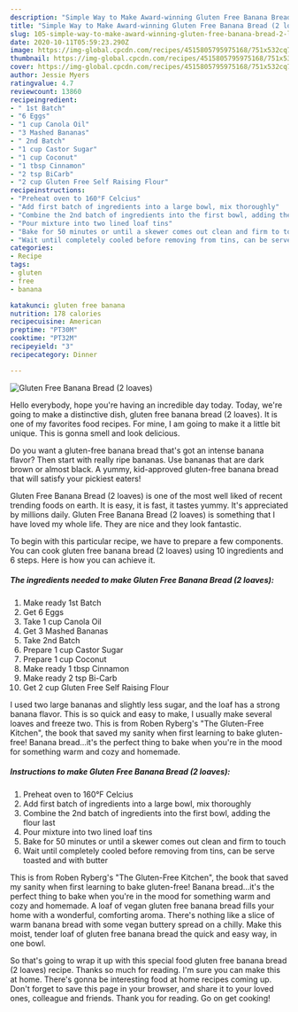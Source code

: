```yaml
---
description: "Simple Way to Make Award-winning Gluten Free Banana Bread (2 loaves)"
title: "Simple Way to Make Award-winning Gluten Free Banana Bread (2 loaves)"
slug: 105-simple-way-to-make-award-winning-gluten-free-banana-bread-2-loaves
date: 2020-10-11T05:59:23.290Z
image: https://img-global.cpcdn.com/recipes/4515805795975168/751x532cq70/gluten-free-banana-bread-2-loaves-recipe-main-photo.jpg
thumbnail: https://img-global.cpcdn.com/recipes/4515805795975168/751x532cq70/gluten-free-banana-bread-2-loaves-recipe-main-photo.jpg
cover: https://img-global.cpcdn.com/recipes/4515805795975168/751x532cq70/gluten-free-banana-bread-2-loaves-recipe-main-photo.jpg
author: Jessie Myers
ratingvalue: 4.7
reviewcount: 13860
recipeingredient:
- " 1st Batch"
- "6 Eggs"
- "1 cup Canola Oil"
- "3 Mashed Bananas"
- " 2nd Batch"
- "1 cup Castor Sugar"
- "1 cup Coconut"
- "1 tbsp Cinnamon"
- "2 tsp BiCarb"
- "2 cup Gluten Free Self Raising Flour"
recipeinstructions:
- "Preheat oven to 160°F Celcius"
- "Add first batch of ingredients into a large bowl, mix thoroughly"
- "Combine the 2nd batch of ingredients into the first bowl, adding the flour last"
- "Pour mixture into two lined loaf tins"
- "Bake for 50 minutes or until a skewer comes out clean and firm to touch"
- "Wait until completely cooled before removing from tins, can be serve toasted and with butter"
categories:
- Recipe
tags:
- gluten
- free
- banana

katakunci: gluten free banana 
nutrition: 178 calories
recipecuisine: American
preptime: "PT30M"
cooktime: "PT32M"
recipeyield: "3"
recipecategory: Dinner

---
```



![Gluten Free Banana Bread (2 loaves)](https://img-global.cpcdn.com/recipes/4515805795975168/751x532cq70/gluten-free-banana-bread-2-loaves-recipe-main-photo.jpg)

Hello everybody, hope you're having an incredible day today. Today, we're going to make a distinctive dish, gluten free banana bread (2 loaves). It is one of my favorites food recipes. For mine, I am going to make it a little bit unique. This is gonna smell and look delicious.

Do you want a gluten-free banana bread that&#39;s got an intense banana flavor? Then start with really ripe bananas. Use bananas that are dark brown or almost black. A yummy, kid-approved gluten-free banana bread that will satisfy your pickiest eaters!

Gluten Free Banana Bread (2 loaves) is one of the most well liked of recent trending foods on earth. It is easy, it is fast, it tastes yummy. It's appreciated by millions daily. Gluten Free Banana Bread (2 loaves) is something that I have loved my whole life. They are nice and they look fantastic.


To begin with this particular recipe, we have to prepare a few components. You can cook gluten free banana bread (2 loaves) using 10 ingredients and 6 steps. Here is how you can achieve it.

<!--inarticleads1-->

##### The ingredients needed to make Gluten Free Banana Bread (2 loaves):

1. Make ready  1st Batch
1. Get 6 Eggs
1. Take 1 cup Canola Oil
1. Get 3 Mashed Bananas
1. Take  2nd Batch
1. Prepare 1 cup Castor Sugar
1. Prepare 1 cup Coconut
1. Make ready 1 tbsp Cinnamon
1. Make ready 2 tsp Bi-Carb
1. Get 2 cup Gluten Free Self Raising Flour


I used two large bananas and slightly less sugar, and the loaf has a strong banana flavor. This is so quick and easy to make, I usually make several loaves and freeze two. This is from Roben Ryberg&#39;s &#34;The Gluten-Free Kitchen&#34;, the book that saved my sanity when first learning to bake gluten-free! Banana bread…it&#39;s the perfect thing to bake when you&#39;re in the mood for something warm and cozy and homemade. 

<!--inarticleads2-->

##### Instructions to make Gluten Free Banana Bread (2 loaves):

1. Preheat oven to 160°F Celcius
1. Add first batch of ingredients into a large bowl, mix thoroughly
1. Combine the 2nd batch of ingredients into the first bowl, adding the flour last
1. Pour mixture into two lined loaf tins
1. Bake for 50 minutes or until a skewer comes out clean and firm to touch
1. Wait until completely cooled before removing from tins, can be serve toasted and with butter


This is from Roben Ryberg&#39;s &#34;The Gluten-Free Kitchen&#34;, the book that saved my sanity when first learning to bake gluten-free! Banana bread…it&#39;s the perfect thing to bake when you&#39;re in the mood for something warm and cozy and homemade. A loaf of vegan gluten free banana bread fills your home with a wonderful, comforting aroma. There&#39;s nothing like a slice of warm banana bread with some vegan buttery spread on a chilly. Make this moist, tender loaf of gluten free banana bread the quick and easy way, in one bowl. 

So that's going to wrap it up with this special food gluten free banana bread (2 loaves) recipe. Thanks so much for reading. I'm sure you can make this at home. There's gonna be interesting food at home recipes coming up. Don't forget to save this page in your browser, and share it to your loved ones, colleague and friends. Thank you for reading. Go on get cooking!
